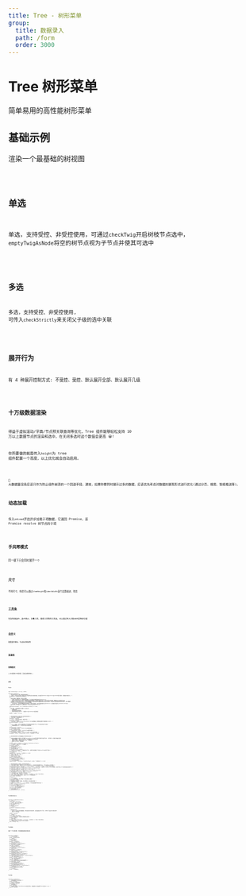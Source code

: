 ```yaml
---
title: Tree - 树形菜单
group:
  title: 数据录入
  path: /form
  order: 3000
---
```


# Tree 树形菜单

简单易用的高性能树形菜单

## 基础示例

渲染一个最基础的树视图

<code src="./base-demo.tsx" />

## 单选

单选，支持受控、非受控使用，可通过`checkTwig`开启树枝节点选中， `emptyTwigAsNode`将空的树节点视为子节点并使其可选中

<code src="./single-check-demo.tsx" />

## 多选

多选，支持受控、非受控使用, 可传入`checkStrictly`来关闭父子级的选中关联

<code src="./multiple-check-demo.tsx" />

## 展开行为

有 4 种展开控制方式: 不受控、受控、默认展开全部、默认展开几级

<code src="./open-demo.tsx" />

## 十万级数据渲染

得益于虚拟滚动/字典/节点预关联查询等优化，Tree 组件能够轻松支持 10 万以上数据节点的渲染和选中，在关闭多选时这个数值会更高 😀!

你所要做的就是传入`height`为 tree 组件配置一个高度，以上优化就会自动启用。

<code src="./big-data.tsx" />

🤔 大数据量渲染应该只作为防止组件崩溃的一个回退手段，通常，如果你要同时展示过多的数据，应该优先考虑对数据的展现形式进行优化(通过分页、搜索、智能推送等)。

## 动态加载

传入`onLoad`开启异步加载子项数据，它返回 Promise，该 Promise resolve 树节点的子项

<code src="./dynamic-demo.tsx" />

## 手风琴模式

同一级下只会同时展开一个

<code src="./accordion-demo.tsx" />

## 尺寸

不同尺寸，你还可以通过`itemHeight`和`identWidth`自行设置缩进、项高

<code src="./size-demo.tsx" />

## 工具条

包含快速选中、选中统计、折叠工具、搜索工具等的工具条，可以通过传入对象来开启特定功能

<code src="./toolbar-demo.tsx" />

## 自定义

配置展开图标、节点标识图标等

<code src="./custom-demo.tsx" />

## 连接线

<code src="./indicator-line.tsx" />

## 拖拽模式

🚧 此功能尚处于开发阶段，会在后续版本放出 🚧

<code src="./draggable-demo.tsx" />

## API

### **`Props`**

```tsx | pure
type TreeValueType = string | number;

interface TreeProps {
  /* ############## 常用 ############## */
  /** 数据源 (每次更改时会解析树数据并缓存关联信息以提升后续操作速度，所以最好将dataSource通过useState或useMemo等进行管理，不要直接内联式传入) */
  dataSource?: TreeDataSourceItem[];
  /**
   * 组件内部更改了数据源时，通过此方法通知
   * - 在启用了动态加载子节点、拖拽等功能时触发，它们的共同点是都会更改传入的dataSource
   * - 此选项存在的意义是让动态加载、拖拽排序等功能使用更简单，目前常见组件库中的tree均是只做节点变更通知，需要由用户手动根据节点层级
   * 将新数据/节点顺序设置到DataSource后再更新数据源，但是多层级的树形数据操作是非常麻烦且费时的，所以组件将这些更新操作放到内部进行，用户仅需监听
   * onDataSourceChange并将新的DataSource合并即可
   * - 出于性能考虑，在存在超大数据量的树形数据时，深拷贝非常耗时，组件会直接更改传入的dataSource，并在更新引用后传入onDataSourceChange
   * 所以在开启了动态加载子节点、拖拽功能时，必须传入此项来同步dataSource
   * */
  onDataSourceChange?: (ds: TreeDataSourceItem[]) => void;
  /**
   * 容器高度, 节点数据量过大时使用，传入此项时:
   * - 开启虚拟滚动
   * - 超出此高度会出现滚动条
   * - 内容不再支持超出自动折行，一律使用size或itemHeight指定的高度
   * */
  height?: number | string;
  

  /* ############## 单选/多选 ############## */
  /** 是否可单选 (使用高亮样式) */
  checkable?: boolean;
  /** false | 是否可选中目录级（单选时可用） */
  checkTwig?: boolean;
  /** 是否可多选，启用后onChange/value/defaultValue接受数组，此配置的权重低于单选配置checkable  */
  multipleCheckable?: boolean;
  /**
   * true | 关闭后，父子节点不再强关联(父节点选中时选中所有子节点，子节点全选中时父节点选中)
   * - 如果数据量超过10万，关闭选中关联会大大提高性能
   * */
  checkStrictly?: boolean;
  /** 选项的受控值 (多选时，TreeValueType类型为数组) */
  value?: TreeValueType;
  /** 选项的非受控值 (多选时，TreeValueType类型为数组) */
  defaultValue?: TreeValueType;
  /** 选项的变更回调 (多选时，TreeValueType和TreeNode类型为数组) */
  onChange?: (value: TreeValueType, extra: TreeNode) => void;

  
  /* ############## 其他常用配置 ############## */
  /**
   * 开启异步加载数据，启用后，除了配置了OptionsItem.isLeaf的节点和已有含值子级的节点外，一律可展开，并在展开时触发此回调
   * - 返回选项数组时，会作为该节点的子项，返回空数组则表示该节点为空
   * - 返回非以上值时，设置改节点为叶子节点，不可再展开
   * - 如果promise异常，则忽略操作
   *  */
  onLoad?: (node: TreeNode) => Promise<TreeDataSourceItem[]>;
  /** 手风琴模式，同级只会有一个节点被展开 */
  accordion?: boolean;
  /** 默认展开所有节点  */
  defaultOpenAll?: boolean;
  /** 默认展开到第几级 */
  defaultOpenZIndex?: number;
  /** 将包含children但值为`[]`的数组视为子节点, 使其可在单选模式下不开启checkTwig的情况下选中 */
  emptyTwigAsNode?: boolean;
  /** 点击节点 */
  onNodeClick?: (current: TreeNode) => void;
  /** 禁用(工具条、展开、选中) */
  disabled?: boolean;
  /** 指定打开的节点 (受控) */
  opens?: TreeValueType[];
  /** 指定默认打开的节点 (非受控) */
  defaultOpens?: TreeValueType[];
  /** 打开节点变更时触发 */
  onOpensChange?: (nextOpens: TreeValueType[], nodes: TreeNode[]) => void;
  
  
  /* ############## 定制选项 ############## */
  /** 自定义展开标识图标, 如果将className添加到节点上，会在展开时将其旋转90deg, 也可以通过open自行配置 */
  expansionIcon?: React.ReactNode | ((open: boolean, className: string) => React.ReactNode);
  /** 如何从选项中拿到value，默认是 item => item.value || item.label, 如果无value且label不为字符类型，应该手动传入value来禁用默认的回退行为 */
  valueGetter?: (optItem: TreeDataSourceItem) => TreeValueType;
  /** 如何从选项中拿到label，默认是 item => item.label */
  labelGetter?: (optItem: TreeDataSourceItem) => React.ReactNode;
  /** 如何从选项中拿到children，默认是 item => item.children */
  childrenGetter?: (optItem: Item) => Item[];
  /** 公共的操作区内容, 渲染在每个节点的右侧  */
  actions?: React.ReactNode | ((current: TreeNode) => React.ReactNode);
  /** 自定义所有节点的默认前导图标，权重小于option中单独设置的 */
  icon?: React.ReactNode;
  /** 尺寸 */
  size?: SizeKeys;
  /** 节点项的基础高度，传入时覆盖size选项的默认项高度 */
  itemHeight?: number;
  /** 缩进格和前导图标容器的宽度，传入时覆盖size选项的默认宽度 */
  identWidth?: number;
  /** 启用toolbar, 传入true | {} 时，启用全部，也可以通过配置对象逐个指定 */
  toolbar?: boolean | ToolbarConf;
  /** 为toolbar添加额外节点 */
  toolbarExtra?: React.ReactNode;
  /** true | 是否开启连接指示线 */
  indicatorLine?: boolean;
  /** 彩虹色连接指示线 */
  rainbowIndicatorLine?: boolean;
}
```

### **`TreeDataSource`**

```tsx | pure
interface TreeDataSourceItem {
  /** 选项名 */
  label: React.ReactNode;
  /** 选项值, 默认与label相同 */
  value: TreeValueType;
  /** 是否禁用 */
  disabled?: boolean;
  /** 子项列表 */
  children?: TreeDataSourceItem[];
  /**
   * 是否为叶子节点
   * - 设置onLoad开启异步加载数据后，所有项都会显示展开图标，如果项被指定为叶子节点，则视为无下级且不显示展开图标
   * - 传入onLoad时生效
   * */
  isLeaf?: boolean;
  /** 前导图标 */
  icon?: React.ReactNode;
  /** 在开启虚拟滚动时，可通过此项单独制定项高度 */
  height?: number;
  /** 操作区内容 */
  actions?: React.ReactNode | ((current: TreeNode) => React.ReactNode);
  /** 在需要自行指定value或label的key时使用 */
  [key: string]: any;
}
```

### **`TreeNode`**

描述一个节点的对象, 包含基础信息和其亲属关系

```tsx | pure
interface TreeNode {
  /** 该节点对应的值 */
  value: TreeValueType;
  /** 当前层级 */
  zIndex: number;
  /** 所有父级节点 */
  parents?: TreeNode[];
  /** 所有父级节点的value */
  parentsValues?: TreeValueType[];
  /** 所有兄弟节点(包含本身) */
  siblings: TreeNode[];
  /** 所有兄弟节点的value */
  siblingsValues: TreeValueType[];
  /** 所有子孙节点 */
  descendants?: TreeNode[];
  /** 所有子孙节点的value */
  descendantsValues?: TreeValueType[];
  /** 所有除树枝节点外的子孙节点 */
  descendantsWithoutTwig?: TreeNode[];
  /** 所有除树枝节点外的子孙节点的value */
  descendantsWithoutTwigValues?: TreeValueType[];
  /** 从第一级到当前级的value */
  values: (string | number)[];
  /** 从第一级到当前级的索引 */
  indexes: number[];
  /** 以该项关联的所有选项的关键词拼接字符 */
  fullSearchKey: string;
  /** 该项子级的所有禁用项 */
  disabledChildren: TreeNode[];
  /** 该项子级的所有禁用项的value */
  disabledChildrenValues: TreeValueType[];
  /** 未更改的原DataSource对象 */
  origin: TreeDataSourceItem;
  /** 子节点列表 */
  child?: TreeNode[];
}
```

### **`Toolbar`**

```tsx | pure
interface ToolbarConf {
  /** 启用便捷选择(多选时生效) */
  check?: boolean;
  /** 选项统计(多选时生效) */
  checkCount?: boolean;
  /** 启用折叠工具 */
  fold?: boolean;
  /** 启用搜索(搜索对于label为ReactNode的选项无效，开启搜索时，建议始终将label指定为string) */
  search?: boolean;
}
```
